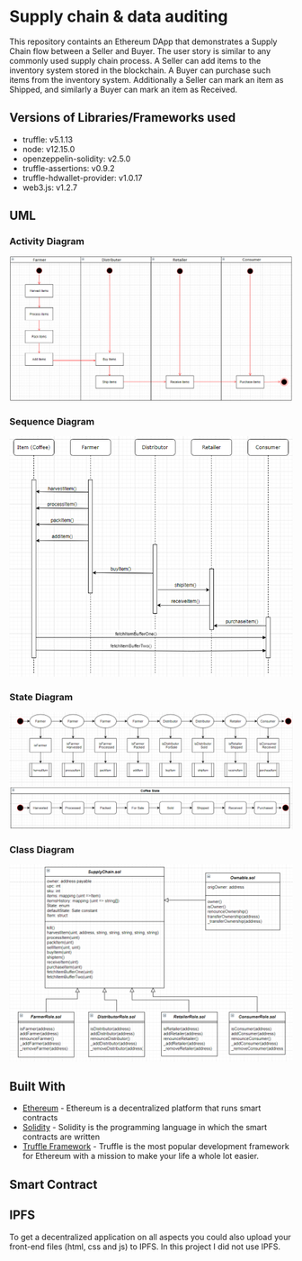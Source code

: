 # Supply chain & data auditing

This repository containts an Ethereum DApp that demonstrates a Supply Chain flow between a Seller and Buyer. The user story is similar to any commonly used supply chain process. A Seller can add items to the inventory system stored in the blockchain. A Buyer can purchase such items from the inventory system. Additionally a Seller can mark an item as Shipped, and similarly a Buyer can mark an item as Received.

## Versions of Libraries/Frameworks used

- truffle: v5.1.13
- node: v12.15.0
- openzeppelin-solidity: v2.5.0
- truffle-assertions: v0.9.2
- truffle-hdwallet-provider: v1.0.17
- web3.js: v1.2.7

## UML

### Activity Diagram

![activity](https://raw.githubusercontent.com/rmotmans/Supply-Chain-Dapp/master/images/Activity_Diagram.png)

### Sequence Diagram

![sequence](https://raw.githubusercontent.com/rmotmans/Supply-Chain-Dapp/master/images/Sequence_Diagram.png)

### State Diagram

![state](https://raw.githubusercontent.com/rmotmans/Supply-Chain-Dapp/master/images/State_Diagram.png)

### Class Diagram

![class](https://raw.githubusercontent.com/rmotmans/Supply-Chain-Dapp/master/images/Class_Diagram.png)

## Built With

* [Ethereum](https://www.ethereum.org/) - Ethereum is a decentralized platform that runs smart contracts
* [Solidity](https://solidity.readthedocs.io) - Solidity is the programming language in which the smart contracts are written
* [Truffle Framework](http://truffleframework.com/) - Truffle is the most popular development framework for Ethereum with a mission to make your life a whole lot easier.

## Smart Contract



## IPFS

To get a decentralized application on all aspects you could also upload your front-end files (html, css and js) to IPFS.
In this project I did not use IPFS.
